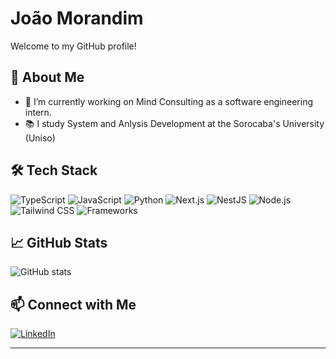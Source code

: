# João Morandim

Welcome to my GitHub profile! 

## 🚀 About Me
- 🔭 I’m currently working on Mind Consulting as a software engineering intern.
- 📚 I study System and Anlysis Development at the Sorocaba's University (Uniso)

## 🛠️ Tech Stack

![TypeScript](https://img.shields.io/badge/code-TypeScript-informational?style=flat&logo=typescript)
![JavaScript](https://img.shields.io/badge/code-JavaScript-informational?style=flat&logo=javascript)
![Python](https://img.shields.io/badge/code-Python-informational?style=flat&logo=python)
![Next.js](https://img.shields.io/badge/framework-Next.js-informational?style=flat&logo=next.js)
![NestJS](https://img.shields.io/badge/framework-NestJS-informational?style=flat&logo=nestjs)
![Node.js](https://img.shields.io/badge/runtime-Node.js-informational?style=flat&logo=node.js)
![Tailwind CSS](https://img.shields.io/badge/style-Tailwind_CSS-informational?style=flat&logo=tailwind-css)
![Frameworks](https://img.shields.io/badge/framework-React-informational?style=flat&logo=react)
<!-- Add or remove badges as needed -->

## 📈 GitHub Stats

![GitHub stats](https://github-readme-stats.vercel.app/api?username=jmoranj&show_icons=true&theme=radical)

## 📫 Connect with Me
[![LinkedIn](https://img.shields.io/badge/LinkedIn-blue?style=flat&logo=linkedin)](https://linkedin.com/in/joaomorandim)

---


